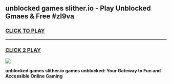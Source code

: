 
## unblocked games slither.io - Play Unblocked Gmaes & Free #zl9va
<h3>
<a href="https://premium.freeplayer.one?title=unblocked_games_slither.io&ref=03M">CLICK TO PLAY</a></h3>
<hr>

<h3>
<a href="https://premium.freeplayer.one?title=unblocked_games_slither.io&ref=03M">CLICK 2 PLAY</a>
  
</h3>

<a href="https://premium.freeplayer.one?title=unblocked_games_slither.io&ref=03M"><img src="https://clearcache.store/games.png"></a>


**unblocked games slither.io games unblocked: Your Gateway to Fun and Accessible Online Gaming**

